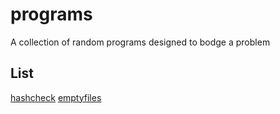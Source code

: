 # programs
A collection of random programs designed to bodge a problem
## List
[hashcheck](./hashcheck)
[emptyfiles](./emptyfiles)
